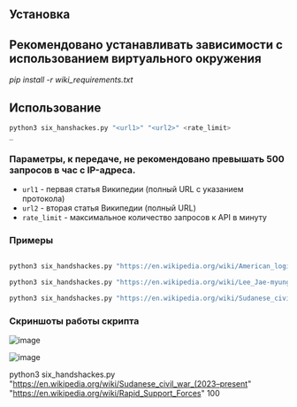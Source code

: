 ## Установка
## Рекомендовано устанавливать зависимости с использованием виртуального окружения

_pip install -r wiki_requirements.txt_


## Использование
```bash
python3 six_hanshackes.py "<url1>" "<url2>" <rate_limit>
_
```

### Параметры, к передаче, не рекомендовано превышать 500 запросов в час с IP-адреса. 

- `url1` - первая статья Википедии (полный URL с указанием протокола)
- `url2` - вторая статья Википедии (полный URL)  
- `rate_limit` - максимальное количество запросов к API в минуту

### Примеры

```bash

python3 six_handshackes.py "https://en.wikipedia.org/wiki/American_logistics_in_the_Northern_France_campaign" "https://en.wikipedia.org/wiki/John_C._Raaen_Jr" 20

python3 six_handshackes.py "https://en.wikipedia.org/wiki/Lee_Jae-myung" "https://en.wikipedia.org/wiki/Shivaji" 10

python3 six_handshackes.py "https://en.wikipedia.org/wiki/Sudanese_civil_war_(2023–present" "https://en.wikipedia.org/wiki/Rapid_Support_Forces" 100

```

### Скриншоты работы скрипта

![image](https://github.com/user-attachments/assets/a6475539-730b-4ba9-b33b-0e25cabcc224)

![image](https://github.com/user-attachments/assets/273d7c48-7e94-4583-9c63-226aecc9409b)


python3 six_handshackes.py "https://en.wikipedia.org/wiki/Sudanese_civil_war_(2023–present" "https://en.wikipedia.org/wiki/Rapid_Support_Forces" 100



